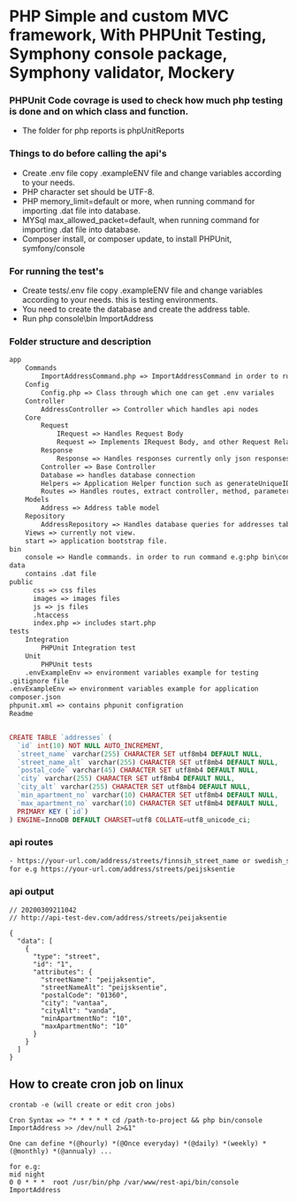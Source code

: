 # PHP Simple and custom MVC framework, With PHPUnit Testing, Symphony console package, Symphony validator, Mockery

### PHPUnit Code covrage is used to check how much php testing is done and on which class and function.

- The folder for php reports is phpUnitReports

### Things to do before calling the api's

- Create .env file copy .exampleENV file and change variables according to your needs.
- PHP character set should be UTF-8.
- PHP memory_limit=default or more, when running command for importing .dat file into database.
- MYSql max_allowed_packet=default, when running command for importing .dat file into database.
- Composer install, or composer update, to install PHPUnit, symfony/console

### For running the test's
- Create tests/.env file copy .exampleENV file and change variables according to your needs. this is testing environments.
- You need to create the database and create the address table.
- Run php console\bin ImportAddress

### Folder structure and description
``` html
app
    Commands
        ImportAddressCommand.php => ImportAddressCommand in order to run e.g: php bin\console ImportAddress
    Config
        Config.php => Class through which one can get .env variales
    Controller
        AddressController => Controller which handles api nodes
    Core
        Request
            IRequest => Handles Request Body
            Request => Implements IRequest Body, and other Request Related functions
        Response
            Response => Handles responses currently only json responses
        Controller => Base Controller
        Database => handles database connection
        Helpers => Application Helper function such as generateUniqueID
        Routes => Handles routes, extract controller, method, parameters.
    Models
        Address => Address table model
    Repository
        AddressRepository => Handles database queries for addresses table
    Views => currently not view.
    start => application bootstrap file.            
bin
    console => Handle commands. in order to run command e.g:php bin\console CommandName
data
    contains .dat file
public 
      css => css files
      images => images files
      js => js files
      .htaccess
      index.php => includes start.php      
tests
    Integration
        PHPUnit Integration test
    Unit
        PHPUnit tests                                   
    .envExampleEnv => environment variables example for testing
.gitignore file
.envExampleEnv => environment variables example for application
composer.json
phpunit.xml => contains phpunit configration
Readme
``` 
      
```php

CREATE TABLE `addresses` (
  `id` int(10) NOT NULL AUTO_INCREMENT,
  `street_name` varchar(255) CHARACTER SET utf8mb4 DEFAULT NULL,
  `street_name_alt` varchar(255) CHARACTER SET utf8mb4 DEFAULT NULL,
  `postal_code` varchar(45) CHARACTER SET utf8mb4 DEFAULT NULL,
  `city` varchar(255) CHARACTER SET utf8mb4 DEFAULT NULL,
  `city_alt` varchar(255) CHARACTER SET utf8mb4 DEFAULT NULL,
  `min_apartment_no` varchar(10) CHARACTER SET utf8mb4 DEFAULT NULL,
  `max_apartment_no` varchar(10) CHARACTER SET utf8mb4 DEFAULT NULL,
  PRIMARY KEY (`id`)
) ENGINE=InnoDB DEFAULT CHARSET=utf8 COLLATE=utf8_unicode_ci;

```
### api routes 
``` html
- https://your-url.com/address/streets/finnsih_street_name or swedish_street_name
for e.g https://your-url.com/address/streets/peijsksentie
```

### api output
```
// 20200309211042
// http://api-test-dev.com/address/streets/peijaksentie

{
  "data": [
    {
      "type": "street",
      "id": "1",
      "attributes": {
        "streetName": "peijaksentie",
        "streetNameAlt": "peijsksentie",
        "postalCode": "01360",
        "city": "vantaa",
        "cityAlt": "vanda",
        "minApartmentNo": "10",
        "maxApartmentNo": "10"
      }
    }
  ]
}

```
## How to create cron job on linux
```    
crontab -e (will create or edit cron jobs)

Cron Syntax => "* * * * * cd /path-to-project && php bin/console ImportAddress >> /dev/null 2>&1" 

One can define *(@hourly) *(@Once everyday) *(@daily) *(weekly) * (@monthly) *(@annualy) ...

for e.g:
mid night
0 0 * * *  root /usr/bin/php /var/www/rest-api/bin/console ImportAddress

```
